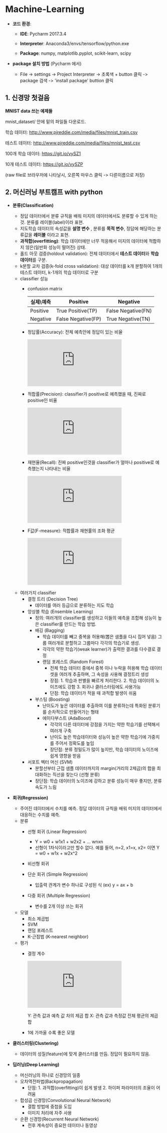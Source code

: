 Machine-Learning
================

* **코드 환경**:

   * **IDE**: Pycharm 2017.3.4
   
   * **Interpreter**: Anaconda3/envs/tensorflow/python.exe
   
   * **Package**: numpy, matplotlib.pyplot, scikit-learn, scipy
   
* **package 설치 방법** (Pycharm 에서)
   * File -> settings -> Project Interpreter -> 초록색 + button 클릭 -> package 검색 -> 'install package' buttion 클릭
   

## 1. 신경망 첫걸음 
**MNIST data 쓰는 예제들** 
   
   mnist_dataset/ 안에 밑의 파일들 다운로드.
   
   학습 데이터: http://www.pjreddie.com/media/files/mnist_train.csv
   
   테스트 데이터: http://www.pjreddie.com/media/files/mnist_test.csv
   
   100개 학습 데이터: https://git.io/vySZ1
   
   10개 테스트 데이터: https://git.io/vySZP
   
   (raw file로 브라우저에 나타날시, 오른쪽 마우스 클릭 -> 다른이름으로 저장)
   
## 2. 머신러닝 부트캠프 with python 

  * **분류(Classification)**
    * 정답 데이터에서 분류 규칙을 배워 미지의 데이터에서도 분류할 수 있게 하는 것. 분류를 레이블(label)이라 표현.
    * 지도학습 데이터의 속성값을 **설명 변수** , 분류를 **목적 변수**, 정답에 해당하는 분류값을 **레이블** 이라고 표현.
    * **과적합(overfitting)**: 학습 데이터에만 너무 적응해서 미지의 데이터에 적합하지 않은(일반화 성능이 떨어진) 상태.
    * 홀드 아웃 검증(holdout validation): 전체 데이터에서 **테스트 데이터**와 **학습 데이터**를 구분.
    * k분할 교차 검증(k-fold cross validation): 대상 데이터를 k개 분할하여 1개의 테스트 데이터, k-1개의 학습 데이터로 구분
    * classifier 성능
      * confusion matrix
      
          실제\예측   | Positive | Negative
        -------- | ---------| --------
        Positive | True Positive(TP) | False Negative(FN)
        Negative | False Negative(FP) | True Negative(TN)
      
      * 정답률(Accuracy): 전체 예측안에 정답이 있는 비율
      
        ![equation](https://latex.codecogs.com/gif.latex?%5Cfrac%7BTP%20&plus;%20TN%7D%7BTP%20&plus;%20FP%20&plus;%20FN%20&plus;%20TN%7D)
      
      * 적합률(Precision): classifier가 positive로 예측했을 때, 진짜로 positive인 비율
      
        ![equation](https://latex.codecogs.com/gif.latex?%5Cfrac%7BTP%7D%7BTP%20&plus;%20FP%7D)
        
      * 재현율(Recall): 진짜 positive인것을 classifier가 얼마나 positive로 예측했는지 나타내는 비율
      
        ![equation](https://latex.codecogs.com/gif.latex?%5Cfrac%7BTP%7D%7BTP%20&plus;%20FN%7D)
        
      * F값(F-measure): 적합률과 재현률의 조화 평균
      
        ![equation](https://latex.codecogs.com/gif.latex?%5Cfrac%7B2%7D%7B%5Cfrac%7B1%7D%7BPrecision%7D%20&plus;%20%5Cfrac%7B1%7D%7BRecall%7D%7D)
    * 여러가지 classifier
      * 결정 트리 (Decision Tree)
        * 데이터를 여러 등급으로 분류하는 지도 학습
      * 앙상블 학습 (Ensemble Learning)
        * 정의: 여러개의 classifier를 생성하고 이들의 예측을 조합해 성능이 높은 classifier를 만드는 학습 방법.
        * 배깅 (Bagging)
          * 학습 데이터를 빼고 중복을 허용해(뽑은 샘플을 다시 집어 넣음) 그룹 여러개로 분할하고 그룹마다 각각의 학습기로 생성.
          * 각각의 약한 학습기(weak learner)가 출력한 결과를 다수결로 결정
          * 랜덤 포레스트 (Random Forest)
            * 전체 학습 데이터 중에서 중복 이나 누락을 허용해 학습 데이터 셋을 여러개 추출하며, 그 속성을 사용해 결정트리 생성
            * 장점: 1. 학습과 판별을 빠르게 처리한다.  2. 학습 데이터의 노이즈에도 강함 3. 회귀나 클러스터링에도 사용가능
            * 단점: 학습 데이터가 적을 때 과적합 발생이 쉬움
        * 부스팅 (Boosting)
          * 난이도가 높은 데이터를 추출하여 이를 분류하는데 특화된 분류기를 순차적으로 만들어가는 형태
          * 에이다부스트 (AdaBoost)
            * 각각의 다른 데이터에 강점을 가지는 약한 학습기를 선택해서 여러개 구축
            * 난이도 높은 학습데이터와 성능이 높은 약한 학습기에 가중치를 주어서 정확도를 높임
            * 장단점: 분류 정밀도가 많이 높지만, 학습 데이터의 노이즈에 쉽게 영향을 받음
      * 서포트 벡터 머신 (SVM)
        * 분할선부터 근접 샘플 데이터까지의 margin(거리의 2제곱)의 합을 최대화하는 직선을 찾는다 (선형 분류)
        * 장단점: 학습 데이터의 노이즈에 강하고 분류 성능이 매우 좋지만, 분류 속도가 느림
      
      
  
  * **회귀(Regression)**
    * 주어진 데이터에서 수치를 예측. 정답 데이터의 규칙을 배워 미지의 데이터에서 대응하는 수치를 예측.
    * 분류
      * 선형 회귀 (Linear Regression)
        * Y = w0 + w1x1 + w2x2 + ... wnxn
        * 선형이 1차식이라고만 할수 없다. 예를 들어, n=2, x1=x, x2= 이면 Y = w0 + w1x + w2x^2
      * 비선형 회귀
     
      * 단순 회귀 (Simple Regression)
        * 입출력 관계가 변수 하나로 구성된 식 (ex) y = ax + b
      * 다중 회귀 (Multiple Regression)
        * 변수를 2개 이상 쓰는 회귀
    * 모델
      * 최소 제곱법
      * SVM
      * 랜덤 포레스트
      * K-근접법 (K-nearest neighbor)
    * 평가 
      * 결정 계수
      
        ![equation](https://latex.codecogs.com/gif.latex?R%5E%7B2%7D%20%3D%201%20-%20%5Cfrac%7BY%7D%7BX%7D)
        
        Y: 관측 값과 예측 값 차의 제곱 합 X: 관측 값과 측정값 전체 평균의 제곱 합
      * 1에 가까울 수록 좋은 모델
    
  * **클러스터링(Clustering)**
    * 데이터의 성질(feature)에 맞게 클러스터를 만듬. 정답이 필요하지 않음.
    
 * **딥러닝(Deep Learning)**
   * 머신러닝의 하나로 신경망의 일종
   * 오차역전파법(Backpropagation)
      * 단점: 1. 과적합(overfitting)이 쉽게 발생   2. 하이퍼 파라미터의 조율이 어려움
   * 합성곱 신경망(Convolutional Neural Network)
      * 결합 방법에 중첩을 도입
      * 이미지 처리에 자주 사용
   * 순환 신경망(Recurrent Neural Network)
      * 전후 계속성이 중요한 데이터나 동영상
   
